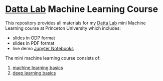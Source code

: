 # [Datta Lab](dattalab.princeton.edu/) Machine Learning Course

This repository provides all materials for my [Datta Lab](dattalab.princeton.edu/) mini Machine Learning course at Princeton University which includes:

- slides in [ODP](https://de.wikipedia.org/wiki/OpenDocument) format
- slides in PDF format
- live demo [Jupyter Notebooks](https://en.wikipedia.org/wiki/Project_Jupyter)

The mini machine learning course consists of:

1. [machine learning basics](0_ML_basics)
2. [deep learning basics](1_DL_basics)
